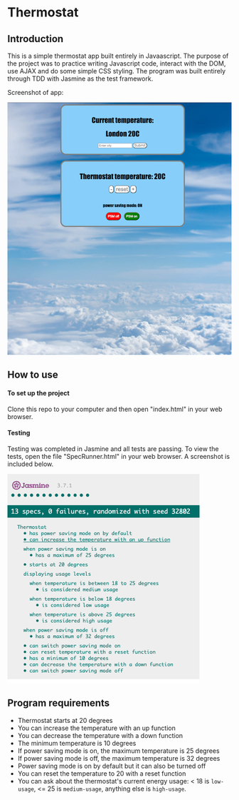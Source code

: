 # Thermostat

## Introduction

This is a simple thermostat app built entirely in Javaascript. The purpose of the project was to practice writing Javascript code, interact with the DOM, use AJAX and do some simple CSS styling. The program was built entirely through TDD with Jasmine as the test framework.

Screenshot of app:

![screenshot](./images/app1.png)


## How to use

#### To set up the project

Clone this repo to your computer and then open "index.html" in your web browser.

#### Testing

Testing was completed in Jasmine and all tests are passing. To view the tests, open the file "SpecRunner.html" in your web browser. A screenshot is included below.

![tests](./images/tests.png)

## Program requirements

* Thermostat starts at 20 degrees
* You can increase the temperature with an up function
* You can decrease the temperature with a down function
* The minimum temperature is 10 degrees
* If power saving mode is on, the maximum temperature is 25 degrees
* If power saving mode is off, the maximum temperature is 32 degrees
* Power saving mode is on by default but it can also be turned off
* You can reset the temperature to 20 with a reset function
* You can ask about the thermostat's current energy usage: < 18 is `low-usage`, <= 25 is `medium-usage`, anything else is `high-usage`.